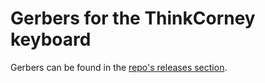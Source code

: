 # Gerbers for the ThinkCorney keyboard

Gerbers can be found in the [repo's releases section](../../../releases/).
